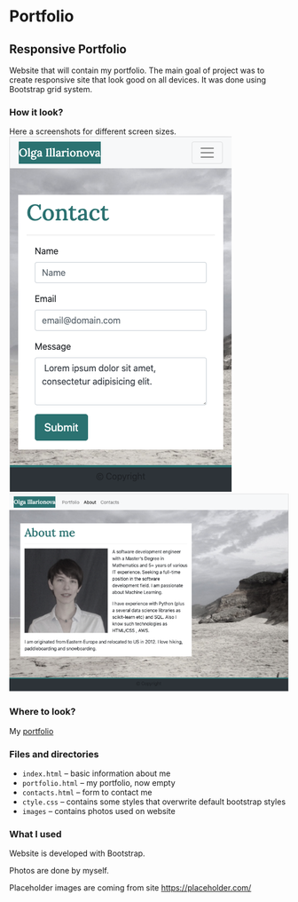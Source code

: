 # Portfolio
## Responsive Portfolio

Website that will contain my portfolio.
The main goal of project was to create responsive site that look good on all devices. It was done using Bootstrap grid system.

### How it look?
Here a screenshots for different screen sizes.
![small-screen](./images/contact-400.png)
![large-screen](./images/about-990.png)

### Where to look?

My [portfolio](https://myau5x.github.io/portfolio_resp/)

### Files and directories 

- `index.html` &ndash; basic information about me
- `portfolio.html` &ndash; my portfolio, now empty
- `contacts.html` &ndash; form to contact me
- `ctyle.css` &ndash; contains some styles that overwrite default bootstrap styles
- `images` &ndash; contains photos used on website

### What I used 

Website is developed with Bootstrap.

Photos are done by myself.

Placeholder images  are coming from site <https://placeholder.com/>
